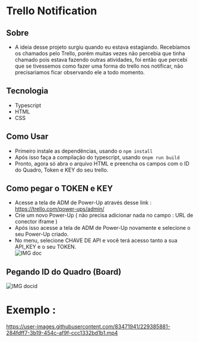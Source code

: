 # Trello Notification

## Sobre 
- A ideia desse projeto surgiu quando eu estava estagiando. Recebíamos os chamados pelo Trello, porém muitas vezes não percebia que tinha chamado pois estava fazendo outras atividades, foi então que percebi que se tivessemos como fazer uma forma do trello nos notificar, não precisariamos ficar observando ele a todo momento.

## Tecnologia 
- Typescript
- HTML
- CSS

## Como Usar
- Primeiro instale as dependências, usando o ```npm install```
- Após isso faça a compilação do typescript, usando o```npm run build```
- Pronto, agora só abra o arquivo HTML e preencha os campos com o ID do Quadro, Token e KEY do seu trello.

## Como pegar o TOKEN e KEY
- Acesse a tela de ADM de Power-Up através desse link : https://trello.com/power-ups/admin/
- Crie um novo Power-Up ( não precisa adicionar nada no campo : URL de conector iframe )
- Após isso acesse a tela de ADM de Power-Up novamente e selecione o seu Power-Up criado.
- No menu, selecione CHAVE DE API e você terá acesso tanto a sua API_KEY e o seu TOKEN.    
    ![IMG doc](https://user-images.githubusercontent.com/83471941/229104205-d84f8125-6e64-4e9d-b0df-95ef076898cc.png)

    

## Pegando ID do Quadro (Board)
![IMG docid](https://user-images.githubusercontent.com/83471941/229104233-1a9cbc9f-8760-4a58-9b7e-8050940122a7.png)



# Exemplo :

https://user-images.githubusercontent.com/83471941/229385881-284fdff7-3b19-454c-af9f-ccc1332bd1b1.mp4

